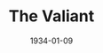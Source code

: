 ---
title: The Valiant
date: 1934-01-09
closing_date:
layout: productions
playbill:
Theatre: Theatre Jacksonville
cast:
- Jailer: Birt Byrd
- James Dyke: Charles Luckie
- The Warden: Isaac Peiser
- The Girl: Mary Keen
- Chaplain: J. Douglas Haygood
- Attendant: Carl Speh
crew:
- Director: J. Douglas Haygood
understudies:
orchestra:
---